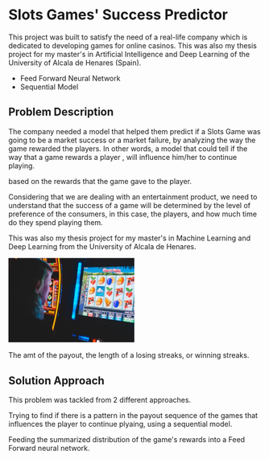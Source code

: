# Slots Games' Success Predictor
This project was built to satisfy the need of a real-life company which is dedicated to developing games for online casinos. This was also my thesis project for my master's in Artificial Intelligence and Deep Learning of the University of Alcala de Henares (Spain).

* Feed Forward Neural Network
* Sequential Model

## Problem Description
The company needed a model that helped them predict if a Slots Game was going to be a market success or a market failure, by analyzing the way the game rewarded the players.
In other words, a model that could tell if the way that a game rewards a player , will influence him/her to continue playing.

 based on the rewards that the game gave to the player. 

Considering that we are dealing with an entertainment product, we need to understand that the success of a game will be determined by the level of preference of the consumers, in this case, the players, and how much time do they spend playing them.

This was also my thesis project for my master's in Machine Learning and Deep Learning from the University of Alcala de Henares. 

<img src="images/slotsGamesPic.PNG" alt="drawing" width="250"/>

The amt of the payout, the length of a losing streaks, or winning streaks.

## Solution Approach
This problem was tackled from 2 different approaches.

Trying to find if there is a pattern in the payout sequence of the games that influences the player to continue plyaing, using a sequential model.

Feeding the summarized distribution of the game's rewards into a Feed Forward neural network.

